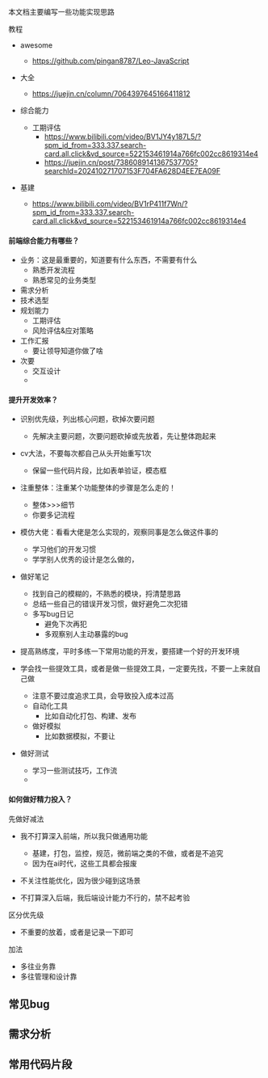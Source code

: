 本文档主要编写一些功能实现思路

教程

- awesome
  - https://github.com/pingan8787/Leo-JavaScript

- 大全
  - https://juejin.cn/column/7064397645166411812

- 综合能力
  - 工期评估
    - https://www.bilibili.com/video/BV1JY4y187L5/?spm_id_from=333.337.search-card.all.click&vd_source=522153461914a766fc002cc8619314e4
    - https://juejin.cn/post/7386089141367537705?searchId=202410271707153F704FA628D4EE7EA09F
  

- 基建
  - https://www.bilibili.com/video/BV1rP411f7Wn/?spm_id_from=333.337.search-card.all.click&vd_source=522153461914a766fc002cc8619314e4



#### 前端综合能力有哪些？

- 业务：这是最重要的，知道要有什么东西，不需要有什么
  - 熟悉开发流程
  - 熟悉常见的业务类型
- 需求分析
- 技术选型
- 规划能力
  - 工期评估
  - 风险评估&应对策略
- 工作汇报
  - 要让领导知道你做了啥
- 次要
  - 交互设计
  - 





#### 提升开发效率？

- 识别优先级，列出核心问题，砍掉次要问题
  - 先解决主要问题，次要问题砍掉或先放着，先让整体跑起来
- cv大法，不要每次都自己从头开始重写1次
  - 保留一些代码片段，比如表单验证，模态框
- 注重整体：注重某个功能整体的步骤是怎么走的！
  - 整体>>>细节
  - 你要多记流程

- 模仿大佬：看看大佬是怎么实现的，观察同事是怎么做这件事的
  - 学习他们的开发习惯
  - 学学别人优秀的设计是怎么做的，
- 做好笔记
  - 找到自己的模糊的，不熟悉的模块，捋清楚思路
  - 总结一些自己的错误开发习惯，做好避免二次犯错
  - 多写bug日记
    - 避免下次再犯
    - 多观察别人主动暴露的bug
- 提高熟练度，平时多练一下常用功能的开发，要搭建一个好的开发环境
- 学会找一些提效工具，或者是做一些提效工具，一定要先找，不要一上来就自己做
  - 注意不要过度追求工具，会导致投入成本过高
  - 自动化工具
    - 比如自动化打包、构建、发布
  - 做好模拟
    - 比如数据模拟，不要让
- 做好测试
  - 学习一些测试技巧，工作流
  - 





#### 如何做好精力投入？

先做好减法

- 我不打算深入前端，所以我只做通用功能
  - 基建，打包，监控，规范，微前端之类的不做，或者是不追究
  - 因为在ai时代，这些工具都会报废

- 不关注性能优化，因为很少碰到这场景
- 不打算深入后端，我后端设计能力不行的，禁不起考验

区分优先级

- 不重要的放着，或者是记录一下即可

加法

- 多往业务靠
- 多往管理和设计靠





## 常见bug





## 需求分析





## 常用代码片段







